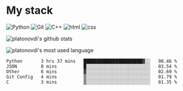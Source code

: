 # My stack

![Python](https://img.shields.io/badge/-Python-yellow?logo=python&logoColor=white&style=flat-square)
![Git](https://img.shields.io/badge/-Git-black?logo=git&logoColor=white&style=flat-square)
![C++](https://img.shields.io/badge/-C++-blue?logo=C%2B%2B&logoColor=white&style=flat-square)
![html](https://img.shields.io/badge/-html-red?logo=C&logoColor=white&style=flat-square)
![css](https://img.shields.io/badge/-css-magneta?logo=C&logoColor=white&style=flat-square)
<!-- [C](https://img.shields.io/badge/-C-blue?logo=C&logoColor=white&style=flat-square) -->
![platonovdi's github stats](https://github-readme-stats.vercel.app/api?username=platonovdi&theme=blue-green)

![platonovdi's most used language](https://github-readme-stats.vercel.app/api/top-langs/?username=platonovdi&theme=blue-green)
<!--START_SECTION:waka-->
```text
Python       3 hrs 37 mins   ██████████████████████▓░░   90.46 % 
JSON         8 mins          █░░░░░░░░░░░░░░░░░░░░░░░░   03.54 % 
Other        6 mins          ▓░░░░░░░░░░░░░░░░░░░░░░░░   02.69 % 
Git Config   4 mins          ▒░░░░░░░░░░░░░░░░░░░░░░░░   01.79 % 
C            3 mins          ▒░░░░░░░░░░░░░░░░░░░░░░░░   01.35 % 
```
<!--END_SECTION:waka-->
